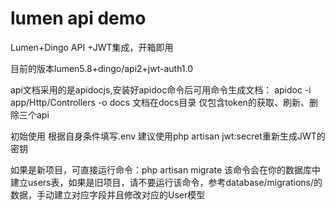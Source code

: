 # lumen api demo
Lumen+Dingo API +JWT集成，开箱即用


目前的版本lumen5.8+dingo/api2+jwt-auth1.0


api文档采用的是apidocjs,安装好apidoc命令后可用命令生成文档： apidoc -i app/Http/Controllers -o docs
文档在docs目录
仅包含token的获取、刷新、删除三个api


初始使用
根据自身条件填写.env
建议使用php artisan jwt:secret重新生成JWT的密钥


如果是新项目，可直接运行命令：php artisan migrate
该命令会在你的数据库中建立users表，如果是旧项目，请不要运行该命令，参考database/migrations/的数据，手动建立对应字段并且修改对应的User模型

